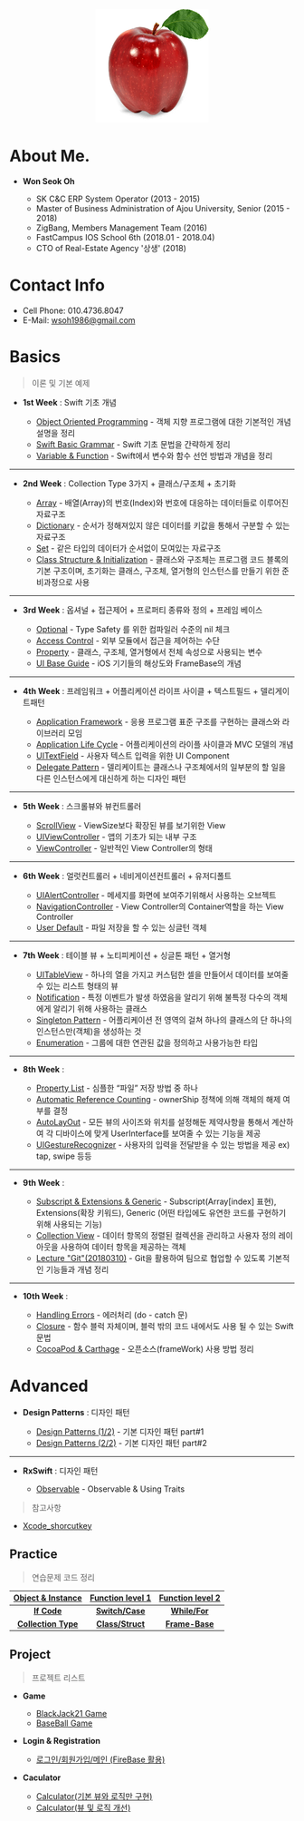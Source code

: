 <p align="center"><img width="200" height="200" src="/Img/apple.png"></p>

# About Me. 

* **Won Seok Oh**

   * SK C&C ERP System Operator (2013 - 2015)
   * Master of Business Administration of Ajou University, Senior (2015 - 2018)
   * ZigBang, Members Management Team (2016)
   * FastCampus IOS School 6th (2018.01 - 2018.04)  
   * CTO of Real-Estate Agency '상생' (2018)
   
# Contact Info

* Cell Phone: 010.4736.8047
* E-Mail: wsoh1986@gmail.com

# Basics
> 이론 및 기본 예제

* **1st Week** : Swift 기초 개념

   * [Object Oriented Programming] - 객체 지향 프로그램에 대한 기본적인 개념 설명을 정리
   * [Swift Basic Grammar] - Swift 기초 문법을 간략하게 정리
   * [Variable & Function] - Swift에서 변수와 함수 선언 방법과 개념을 정리

--- 

* **2nd Week** : Collection Type 3가지 + 클래스/구조체 + 초기화

  * [Array] - 배열(Array)의 번호(Index)와 번호에 대응하는 데이터들로 이루어진 자료구조 
  * [Dictionary] - 순서가 정해져있지 않은 데이터를 키값을 통해서 구분할 수 있는 자료구조
  * [Set] - 같은 타입의 데이터가 순서없이 모여있는 자료구조
  * [Class Structure & Initialization] - 클래스와 구조체는 프로그램 코드 블록의 기본 구조이며, 초기화는 클래스, 구조체, 열거형의 인스턴스를 만들기 위한 준비과정으로 사용 

---

* **3rd Week** : 옵셔널 + 접근제어 + 프로퍼티 종류와 정의 + 프레임 베이스
 
  * [Optional] - Type Safety 를 위한 컴파일러 수준의 nil 체크 
  * [Access Control] - 외부 모듈에서 접근을 제어하는 수단
  * [Property] - 클래스, 구조체, 열거형에서 전체 속성으로 사용되는 변수
  * [UI Base Guide] - iOS 기기들의 해상도와 FrameBase의 개념 

---

* **4th Week** : 프레임워크 + 어플리케이션 라이프 사이클 + 텍스트필드 + 델리게이트패턴

  * [Application Framework] - 응용 프로그램 표준 구조를 구현하는 클래스와 라이브러리 모임
  * [Application Life Cycle] - 어플리케이션의 라이플 사이클과 MVC 모델의 개념
  * [UITextField] - 사용자 텍스트 입력을 위한 UI Component
  * [Delegate Pattern] - 델리케이트는 클래스나 구조체에서의 일부분의 할 일을 다른 인스턴스에게 대신하게 하는 디자인 패턴

---

* **5th Week** : 스크롤뷰와 뷰컨트롤러

  * [ScrollView] - ViewSize보다 확장된 뷰를 보기위한 View
  * [UIViewController] - 앱의 기초가 되는 내부 구조
  * [ViewController] - 일반적인 View Controller의 형태 

---

* **6th Week** : 얼럿컨트롤러 + 네비게이션컨트롤러 + 유저디폴트
 
  * [UIAlertController] - 메세지를 화면에 보여주기위해서 사용하는 오브젝트
  * [NavigationController] - View Controller의 Container역할을 하는 View Controller
  * [User Default] - 파일 저장을 할 수 있는 싱글턴 객체

---

* **7th Week** : 테이블 뷰 + 노티피케이션 + 싱글톤 패턴 + 열거형
 
  * [UITableView] - 하나의 열을 가지고 커스텀한 셀을 만들어서 데이터를 보여줄 수 있는 리스트 형태의 뷰
  * [Notification] - 특정 이벤트가 발생 하였음을 알리기 위해 불특정 다수의 객체에게 알리기 위해 사용하는 클래스
  * [Singleton Pattern] - 어플리케이션 전 영역의 걸쳐 하나의 클래스의 단 하나의 인스턴스만(객체)을 생성하는 것
  * [Enumeration] - 그룹에 대한 연관된 값을 정의하고 사용가능한 타입

--- 

* **8th Week** :

  * [Property List] - 심플한 “파일” 저장 방법 중 하나
  * [Automatic Reference Counting] - ownerShip 정책에 의해 객체의 해제 여부를 결정
  * [AutoLayOut] - 모든 뷰의 사이즈와 위치를 설정해둔 제약사항을 통해서 계산하여 각 디바이스에 맞게 UserInterface를 보여줄 수 있는 기능을 제공
  * [UIGestureRecognizer] - 사용자의 입력을 전달받을 수 있는 방법을 제공 ex) tap, swipe 등등

---

* **9th Week** :

  * [Subscript & Extensions & Generic] - Subscript(Array[index] 표현), Extensions(확장 키워드), Generic (어떤 타입에도 유연한 코드를 구현하기 위해 사용되는 기능)
  * [Collection View] - 데이터 항목의 정렬된 컬렉션을 관리하고 사용자 정의 레이아웃을 사용하여 데이터 항목을 제공하는 객체
  * [Lecture "Git"(20180310)] - Git을 활용하여 팀으로 협업할 수 있도록 기본적인 기능들과 개념 정리
  
---  

* **10th Week** :

  * [Handling Errors] - 에러처리 (do - catch 문)
  * [Closure] - 함수 블럭 자체이며, 블럭 밖의 코드 내에서도 사용 될 수 있는 Swift 문법
  * [CocoaPod & Carthage] - 오픈소스(frameWork) 사용 방법 정리

# Advanced

* **Design Patterns** : 디자인 패턴

  * [Design Patterns (1/2)] - 기본 디자인 패턴 part#1
  * [Design Patterns (2/2)] - 기본 디자인 패턴 part#2

---

* **RxSwift** : 디자인 패턴

  * [Observable] - Observable & Using Traits

> 참고사항

* [Xcode_shorcutkey]

[Observable]: https://github.com/richoh86/OhWonSeok_iOS_School6/blob/master/Advanced/RxSwift_Observable.md 

[Design Patterns (2/2)]: https://github.com/richoh86/OhWonSeok_iOS_School6/blob/master/Class/DesignPatterns_2.md

[Design Patterns (1/2)]: https://github.com/richoh86/OhWonSeok_iOS_School6/blob/master/Class/DesignPatterns_1.md

[AutoLayOut]: https://github.com/richoh86/OhWonSeok_iOS_School6/blob/master/Class/AutoLayOut.md

[Collection View]: https://github.com/richoh86/OhWonSeok_iOS_School6/blob/master/Class/CollectionView.md

[Closure]: https://github.com/richoh86/OhWonSeok_iOS_School6/blob/master/Class/Closure.md

[CocoaPod & Carthage]: https://github.com/richoh86/OhWonSeok_iOS_School6/blob/master/Class/Cocoa%20Pod.md 

[lecture "Git"(20180310)]: https://github.com/richoh86/OhWonSeok_iOS_School6/blob/master/Class/Git_%ED%8A%B9%EA%B0%95_20180310.md

[UIGestureRecognizer]: https://github.com/richoh86/OhWonSeok_iOS_School6/blob/master/Class/UIGestureRecognizer.md

[Handling Errors]: https://github.com/richoh86/OhWonSeok_iOS_School6/blob/master/Class/HandlingErrors.md

[Singleton Pattern]: https://github.com/richoh86/OhWonSeok_iOS_School6/blob/master/Class/SingletonPattern.md

[Enumeration]: https://github.com/richoh86/OhWonSeok_iOS_School6/blob/master/Class/Enum.md

[Notification]: https://github.com/richoh86/OhWonSeok_iOS_School6/blob/master/Class/Notification.md

[UITableView]: https://github.com/richoh86/OhWonSeok_iOS_School6/blob/master/Class/UITableView.md

[Property List]:https://github.com/richoh86/OhWonSeok_iOS_School6/blob/master/Class/PropertyList.md

[NavigationController]: https://github.com/richoh86/OhWonSeok_iOS_School6/blob/master/Class/NavigationController.md

[Subscript & Extensions & Generic]: https://github.com/richoh86/OhWonSeok_iOS_School6/blob/master/Class/Subscript%26Extensions%26Generic.md

[Automatic Reference Counting]: https://github.com/richoh86/OhWonSeok_iOS_School6/blob/master/Class/ARC(Automatic%20Reference%20Counting).md

[UIAlertController]: https://github.com/richoh86/OhWonSeok_iOS_School6/blob/master/Class/UIAlertController.md

[User Default]: https://github.com/richoh86/OhWonSeok_iOS_School6/blob/master/Class/UserDefault.md

[ViewController]: https://github.com/richoh86/OhWonSeok_iOS_School6/blob/master/Class/ViewController.md

[UIViewController]: https://github.com/richoh86/OhWonSeok_iOS_School6/blob/master/Class/UIViewController.md

[ScrollView]: https://github.com/richoh86/OhWonSeok_iOS_School6/blob/master/Class/ScrollView.md

[Delegate Pattern]: https://github.com/richoh86/OhWonSeok_iOS_School6/blob/master/Class/DelegatePattern.md

[UITextField]: https://github.com/richoh86/OhWonSeok_iOS_School6/blob/master/Class/UITextField.md

[Application Life Cycle]: https://github.com/richoh86/OhWonSeok_iOS_School6/blob/master/Class/ApplicationLifeCycle.md

[Application Framework]: https://github.com/richoh86/OhWonSeok_iOS_School6/blob/master/Class/Application%20FrameWork.md

[UI Base Guide]: https://github.com/richoh86/OhWonSeok_iOS_School6/blob/master/Class/UI%20Base%20Guide.md

[Property]: https://github.com/richoh86/OhWonSeok_iOS_School6/blob/master/Class/Property.md

[Access Control]: https://github.com/richoh86/OhWonSeok_iOS_School6/blob/master/Class/AccessControl.md

[Optional]: https://github.com/richoh86/OhWonSeok_iOS_School6/blob/master/Class/Optional.md

[Class Structure & Initialization]: https://github.com/richoh86/OhWonSeok_iOS_School6/blob/master/Class/ClassStructureTheory.md

[Array]: https://github.com/richoh86/OhWonSeok_iOS_School6/blob/master/Class/Collection%20Type/ArrayTheory.md

[Set]: https://github.com/richoh86/OhWonSeok_iOS_School6/blob/master/Class/Collection%20Type/SetTheory.md

[Dictionary]: https://github.com/richoh86/OhWonSeok_iOS_School6/blob/master/Class/Collection%20Type/DictionaryTheory.md

[Object Oriented Programming]: https://github.com/richoh86/OhWonSeok_iOS_School6/blob/master/Class/Object_Oriented_Programming.md "Object Oriented Programming"

[Swift Basic Grammar]: https://github.com/richoh86/OhWonSeok_iOS_School6/blob/master/Class/Swift_Basic_Grammar.md "Swift Basic Grammar"

[Variable & Function]: https://github.com/richoh86/OhWonSeok_iOS_School6/blob/master/Class/Variable%26Function_Theory.md "Variable & Function"

[Xcode_shorcutkey]: https://github.com/richoh86/OhWonSeok_iOS_School6/blob/master/Class/Xcode_shorcutkey.md "Xcode_shorcutkey"

##  Practice

> 연습문제 코드 정리



| [Object & Instance] | [Function level 1]   | [Function level 2]   |
|:---:|:---:|:---:|
| **[If Code]**  | **[Switch/Case]** |  **[While/For]** |
| **[Collection Type]** | **[Class/Struct]** | **[Frame-Base]** |


[Object & Instance]: https://github.com/richoh86/OhWonSeok_iOS_School6/blob/master/Practice/Object-Oriented%20Programming_Practice/ViewController.md "객체 생성 및 인스턴스화"

[Function level 1]: https://github.com/richoh86/OhWonSeok_iOS_School6/blob/master/Practice/FunctionPractice.md "함수 만들기"

[If Code]: https://github.com/richoh86/OhWonSeok_iOS_School6/blob/master/Practice/IfCodePractice.md "If 구문 활용"

[Switch/Case]: https://github.com/richoh86/OhWonSeok_iOS_School6/blob/master/Practice/SwitchCodePractice.md "Switch/Case 구문 활용"

[Function level 2]: https://github.com/richoh86/OhWonSeok_iOS_School6/blob/master/Practice/UnitCoversionFunction.md "함수 심화 연습"

[While/For]: https://github.com/richoh86/OhWonSeok_iOS_School6/blob/master/Practice/WhileForCodePractice.md "While/For 구문 활용"

[Collection Type]: https://github.com/richoh86/OhWonSeok_iOS_School6/blob/master/Practice/CollectionTypePractice.md

[Class/Struct]: https://github.com/richoh86/OhWonSeok_iOS_School6/blob/master/Practice/ClassStructPractice.md "class와 struct 활용"

[Frame-Base]: https://github.com/richoh86/OhWonSeok_iOS_School6/blob/master/Practice/Frame-BasePractice.md

## Project

> 프로젝트 리스트

* **Game**
 
  * [BlackJack21 Game]
  * [BaseBall Game]

* **Login & Registration**

  * [로그인/회원가입/메인 (FireBase 활용)]

* **Caculator**

  * [Calculator(기본 뷰와 로직만 구현)]
  * [Calculator(뷰 및 로직 개선)]

[BlackJack21 Game]: https://github.com/richoh86/OhWonSeok_iOS_School6/blob/master/Project/BlackJack21/BlackJack21/ViewController.swift

[로그인/회원가입/메인 (FireBase 활용)]: https://github.com/richoh86/OhWonSeok_iOS_School6/blob/master/Project/FireBase.md

[Calculator(뷰 및 로직 개선)]: https://github.com/richoh86/OhWonSeok_iOS_School6/blob/master/Project/CalculatorDiff/UiViewPractice2/ViewController.swift

[Calculator(기본 뷰와 로직만 구현)]: https://github.com/richoh86/OhWonSeok_iOS_School6/blob/master/Project/Calculator/Caculator.md "Calculator"

[BaseBall Game]: https://github.com/richoh86/OhWonSeok_iOS_School6/blob/master/Project/BaseBallGame.md "BaseBall Game"

